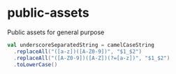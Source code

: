 # public-assets
Public assets for general purpose
```scala
val underscoreSeparatedString = camelCaseString
  .replaceAll("([a-z])([A-Z0-9])", "$1_$2")
  .replaceAll("([A-Z0-9])([A-Z])(?=[a-z])", "$1_$2")
  .toLowerCase()
```
